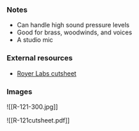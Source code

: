 ### Notes
- Can handle high sound pressure levels
- Good for brass, woodwinds, and voices
- A studio mic

### External resources
- [Royer Labs cutsheet](https://royerlabs.com/pdf/cutsheets/R-121cutsheet.pdf)

### Images
![[R-121-300.jpg]]

![[R-121cutsheet.pdf]]
